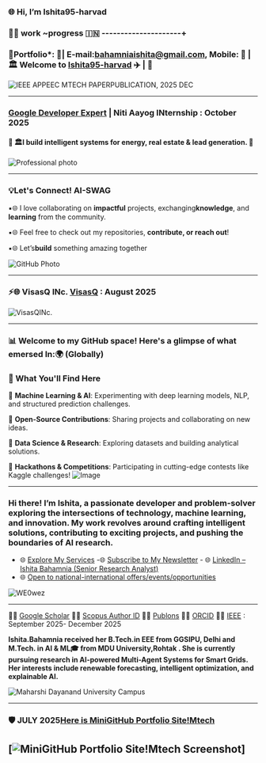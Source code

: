 
     
### 🌐 Hi, I’m Ishita95-harvad 



### 🎀🎀 work ~progress 🇮🇳 ---------------------+



###  🧠Portfolio*: 🎈|  E-mail:bahamniaishita@gmail.com, Mobile: 📱 | 🏛️ Welcome to [Ishita95-harvad](https://github.com/Ishita95-harvad) ✈️ |  🎈

![IEEE APPEEC MTECH PAPERPUBLICATION, 2025 DEC](https://github.com/Ishita95-harvad/Ishita95-harvad/blob/main/IEEE%20APPEEC%20MTECH%20PAPERPUBLICATION%2C2025%20DEC.png?raw=true)

 ----------------------

###  [Google Developer Expert](https://g.dev/ishitabahammnia)  | Niti Aayog INternship : October 2025             
#### 🎈 🏛️I build intelligent systems for energy, real estate & lead generation.  🎈  
 
  ![Professional photo](https://github.com/Ishita95-harvad/Ishita95-harvad/blob/main/photo_2025-08-22_08-21-53.jpg?raw=true)

------
 
 ### 💡Let's Connect!  AI-SWAG

▪🌐 I love collaborating on **impactful** projects, exchanging**knowledge**, and **learning** from the community.

▪🌐 Feel free to check out my repositories, **contribute, or reach out**!

▪🌐 Let’s**build** something amazing together 

![GitHub Photo](https://github.com/Ishita95-harvad/Ishita95-harvad/blob/main/repository-open-graph-template.png)

 -------------

### ⚡🌐 VisasQ INc. [VisasQ](https://corp.visasq.co.jp/en/) : August 2025

![VisasQINc.](https://github.com/Ishita95-harvad/Ishita95-harvad/blob/main/mv-01.webp)

---------
 ### 📊 Welcome to my GitHub space! Here's a glimpse of what emersed In:🌍 (Globally) 
### 🌟 What You'll Find Here 
 
🔹 **Machine Learning & AI**: Experimenting with deep learning models, NLP, and structured prediction challenges.

🔹 **Open-Source Contributions**: Sharing projects and collaborating on new ideas.

🔹 **Data Science & Research**: Exploring datasets and building analytical solutions.

🔹 **Hackathons & Competitions**: Participating in cutting-edge contests like Kaggle challenges!
![Image](https://trinitylifesciences.com/wp-content/uploads/2023/06/AIML-101-web.jpg)

-------------


 ### Hi there! I’m Ishita, a passionate developer and problem-solver exploring the intersections of technology, machine learning, and innovation. My work revolves around crafting intelligent solutions, contributing to exciting projects, and pushing the boundaries of AI research.
  
- 🌐 [Explore My Services](https://www.linkedin.com/services/page/942495333429368567/) -🌐 [Subscribe to My Newsletter](https://www.linkedin.com/newsletters/ishita-bahamnia-7269213550366089216/) - 🌐 [LinkedIn – Ishita Bahamnia (Senior Research Analyst)](https://www.linkedin.com/in/-ishitabahamnia-seniorresearchanalyst)
- 🌐 [Open to national-international offers/events/opportunities](https://www.india.gov.in/)


![WE0wez](https://github.com/Ishita95-harvad/Ishita95-harvad/blob/main/WE0wez.jpg?raw=true)

-----------------------------------------------------------------------------------------------------------------------
🔗🌐 [Google Scholar](https://scholar.google.com/citations?view_op=new_profile&hl=id) 🔗🌐 [Scopus Author ID](https://www.scopus.com/authid/detail.uri?authorId=XXXXXX)  🔗🌐 [Publons](https://www.webofscience.com/wos/author/record/NUQ-4268-2025)  🔗🌐 [ORCID](https://orcid.org/0009-0006-6433-0895) 🔗🌐 [IEEE](https://attend.ieee.org/appeec-2025/call-for-papers/) : September 2025- December 2025

**Ishita.Bahamnia received her B.Tech.in EEE from GGSIPU, Delhi and M.Tech. in AI & ML🎓 from MDU University,Rohtak . She is currently pursuing research in AI-powered Multi-Agent Systems for Smart Grids. Her interests include renewable forecasting, intelligent optimization, and explainable AI.**

![Maharshi Dayanand University Campus](https://github.com/Ishita95-harvad/Ishita95-harvad/blob/main/Maharishi-Dayanand-University-SAVE-1.png)


-----

### 🛡️ JULY 2025[Here is MiniGitHub Portfolio Site!Mtech](https://github.com/Ishita95-harvad/Ishita95-harvad-Ishita-ai-portfolio.github.io) 

[![MiniGitHub Portfolio Site!Mtech Screenshot](https://github.com/Ishita95-harvad/Ishita95-harvad/blob/main/ishita95-harvad-github-io-Ishita-ai-mtech-portfolio-github-io-.jpg)]
----

<!---

Ishita95-harvad/Ishita95-harvad is a ✨ special ✨ repository because its `README.md` (this file) appears on your GitHub profile.
You can click the Preview link to take a look at your changes.

--->

